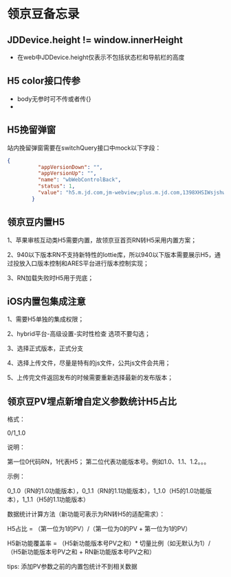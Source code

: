 # 领京豆备忘录

## JDDevice.height != window.innerHeight

- 在web中JDDevice.height仅表示不包括状态栏和导航栏的高度

## H5 color接口传参

- body无参时可不传或者传{}
- 

## H5挽留弹窗

站内挽留弹窗需要在switchQuery接口中mock以下字段：

```json
{
          "appVersionDown": "",
          "appVersionUp": "",
          "name": "wbWebControlBack",
          "status": 1,
          "value": "h5.m.jd.com,jm-webview;plus.m.jd.com,1398XHSIWsjshwe12;carry.m.jd.com,3KSjXqQabiTuD1cJ28QskrpWoBKT;bunearth.m.jd.com;jdsupermarket.jd.com;h5.m.jd.com,2B8kKnT21JEjo9JMcuHsdwUepJJ;h5.m.jd.com,2H5Ng86mUJLXToEo57qWkJkjFPxw;pro.m.jd.com;prodev.m.jd.com;h5.m.jd.com,jx5KuRH4XVKHqDWpt7sBcMGxp3i;sfgala.jd.com;plus.m.jd.com,renewalGift;prodev.m.jd.com,8tHNdJLcqwqhkLNA8hqwNRaNu5f;wbbny.m.jd.com;h5.m.jd.com,fegzUHaydYypy;h5.m.jd.com,2DC7QCKjLiTq;h5.m.jd.com,2umFErnCStpf9;u.jr.jd.com,order-cash-back;utest.jr.jd.com,order-cash-back;h5.m.jd.com,pFAZGLdzVhpi;h5.m.jd.com,3LYvkC7wvijnhQXscB;smc.m.jd.com,monthIndex;xspace.m.jd.com;h5.m.jd.com,nBGPS1afbRtmBKchokEkGj71HXg"
        }
```



## 领京豆内置H5

1、苹果审核互动类H5需要内置，故领京豆首页RN转H5采用内置方案；

2、940以下版本RN不支持新特性的lottie库，所以940以下版本需要展示H5，通过投放入口版本控制和ARES平台进行版本控制实现；

3、RN加载失败时H5用于兜底；



##  iOS内置包集成注意

1、需要H5单独的集成权限；

2、hybrid平台-高级设置-实时性检查 选项不要勾选；

3、选择正式版本，正式分支

4、选择上传文件，尽量是特有的js文件，公共js文件会共用；

5、上传完文件返回发布的时候需要重新选择最新的发布版本；



## 领京豆PV埋点新增自定义参数统计H5占比

格式：

0/1_1.0

说明：

第一位0代码RN，1代表H5； 第二位代表功能版本号。例如1.0、1.1、1.2。。。

示例：

0_1.0（RN的1.0功能版本），0_1.1（RN的1.1功能版本），1_1.0（H5的1.0功能版本），1_1.1（H5的1.1功能版本）

数据统计计算方法（新功能可表示为RN转H5的适配需求）：

H5占比 = （第一位为1的PV）/（第一位为0的PV + 第一位为1的PV）

H5新功能覆盖率 = （H5新功能版本号PV之和）* 切量比例（如无默认为1）/（H5新功能版本号PV之和 + RN新功能版本号PV之和）

tips: 添加PV参数之前的内置包统计不到相关数据